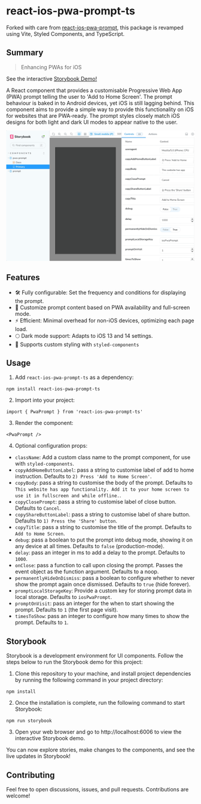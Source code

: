 # react-ios-pwa-prompt-ts

Forked with care from [react-ios-pwa-prompt](https://github.com/chrisdancee/react-ios-pwa-prompt), this package is revamped using Vite, Styled Components, and TypeScript.

## Summary

> Enhancing PWAs for iOS

See the interactive [Storybook Demo!](https://thenick775.github.io/react-ios-pwa-prompt-ts/)

A React component that provides a customisable Progressive Web App (PWA) prompt telling the user to 'Add to Home Screen'. The prompt behaviour is baked in to Android devices, yet iOS is still lagging behind. This component aims to provide a simple way to provide this functionality on iOS for websites that are PWA-ready. The prompt styles closely match iOS designs for both light and dark UI modes to appear native to the user.

![react-ios-pwa-prompt-ts storybook](./readme-graphics/react-ios-pwa-prompt-ts.gif)

## Features

- 🛠 Fully configurable: Set the frequency and conditions for displaying the prompt.
- 📃 Customize prompt content based on PWA availability and full-screen mode.
- ⚡️ Efficient: Minimal overhead for non-iOS devices, optimizing each page load.
- 🌕 Dark mode support: Adapts to iOS 13 and 14 settings.
- 🎨 Supports custom styling with `styled-components`

## Usage

1. Add `react-ios-pwa-prompt-ts` as a dependency:

```
npm install react-ios-pwa-prompt-ts
```

2. Import into your project:

```
import { PwaPrompt } from 'react-ios-pwa-prompt-ts'
```

3. Render the component:

```
<PwaPrompt />
```

4. Optional configuration props:

- `className`: Add a custom class name to the prompt component, for use with `styled-components`.
- `copyAddHomeButtonLabel`: pass a string to customise label of add to home instruction. Defaults to `2) Press 'Add to Home Screen'`.
- `copyBody`: pass a string to customise the body of the prompt. Defaults to `This website has app functionality. Add it to your home screen to use it in fullscreen and while offline.`.
- `copyClosePrompt`: pass a string to customise label of close button. Defaults to `Cancel`.
- `copyShareButtonLabel`: pass a string to customise label of share button. Defaults to `1) Press the 'Share' button`.
- `copyTitle`: pass a string to customise the title of the prompt. Defaults to `Add to Home Screen`.
- `debug`: pass a boolean to put the prompt into debug mode, showing it on any device at all times. Defaults to `false` (production-mode).
- `delay`: pass an integer in ms to add a delay to the prompt. Defaults to `1000`.
- `onClose`: pass a function to call upon closing the prompt. Passes the event object as the function argument. Defaults to a noop.
- `permanentlyHideOnDismiss`: pass a boolean to configure whether to never show the prompt again once dismissed. Defaults to `true` (hide forever).
- `promptLocalStorageKey`: Provide a custom key for storing prompt data in local storage. Defaults to `iosPwaPrompt`.
- `promptOnVisit`: pass an integer for the when to start showing the prompt. Defaults to `1` (the first page visit).
- `timesToShow`: pass an integer to configure how many times to show the prompt. Defaults to `1`.

## Storybook

Storybook is a development environment for UI components. Follow the steps below to run the Storybook demo for this project:

1. Clone this repository to your machine, and install project dependencies by running the following command in your project directory:

```
npm install
```

2. Once the installation is complete, run the following command to start Storybook:

```
npm run storybook
```

3. Open your web browser and go to http://localhost:6006 to view the interactive Storybook demo.

You can now explore stories, make changes to the components, and see the live updates in Storybook!

## Contributing

Feel free to open discussions, issues, and pull requests. Contributions are welcome!
